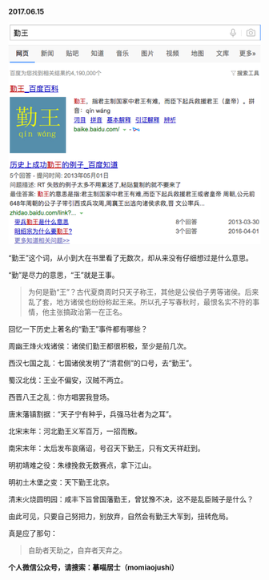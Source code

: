 
          
            
**2017.06.15**



![](img/51001-136366cc7148e8d2.png)




“勤王”这个词，从小到大在书里看了无数次，却从来没有仔细想过是什么意思。

“勤”是尽力的意思，“王”就是王事。
>为何是勤“王”？古代夏商周时只天子称王，其他是公侯伯子男等诸侯。后来乱了套，地方诸侯也纷纷称起王来。所以孔子写春秋时，最恨名实不符的事情，他主张搞政治第一在正名。



回忆一下历史上著名的“勤王”事件都有哪些？

周幽王烽火戏诸侯：诸侯们勤王都很积极，至少是前几次。

西汉七国之乱：七国诸侯发明了“清君侧”的口号，去“勤王”。

蜀汉北伐：王业不偏安，汉贼不两立。

西晋八王之乱：你方唱罢我登场。

唐末藩镇割据：“天子宁有种乎，兵强马壮者为之耳”。

北宋末年：河北勤王义军百万，一招而散。

南宋末年：太后发布哀痛诏，号召天下勤王，只有文天祥赶到。

明初靖难之役：朱棣挽救无数赛点，拿下江山。

明初土木堡之变：天下勤王北京。

清末火烧圆明园：咸丰下旨曾国藩勤王，曾犹豫不决，这不是乱臣贼子是什么？

由此可见，只要自己努把力，别放弃，自然会有勤王大军到，扭转危局。

真是应了那句：
>自助者天助之，自弃者天弃之。




**个人微信公众号，请搜索：摹喵居士（momiaojushi）**

          
        